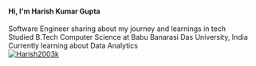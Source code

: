#### Hi, I'm Harish Kumar Gupta
Software Engineer sharing about my journey and learnings in tech<br/>
Studied B.Tech Computer Science at Babu Banarasi Das University, India<br/>
Currently learning about Data Analytics</br>
[![Harish2003k](https://github-readme-stats.vercel.app/api?username=harish2003k&theme=dark&show_icons=true)](https://github.com/harish2003k/github-readme-stats)


